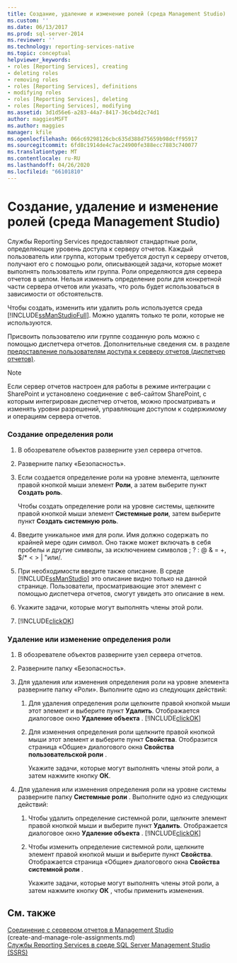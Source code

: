 ```yaml
---
title: Создание, удаление и изменение ролей (среда Management Studio) | Документы Майкрософт
ms.custom: ''
ms.date: 06/13/2017
ms.prod: sql-server-2014
ms.reviewer: ''
ms.technology: reporting-services-native
ms.topic: conceptual
helpviewer_keywords:
- roles [Reporting Services], creating
- deleting roles
- removing roles
- roles [Reporting Services], definitions
- modifying roles
- roles [Reporting Services], deleting
- roles [Reporting Services], modifying
ms.assetid: 3d1d56e6-a283-44a7-8417-36cb4d2c74d1
author: maggiesMSFT
ms.author: maggies
manager: kfile
ms.openlocfilehash: 066c69298126cbc635d388d75659b98dcff95917
ms.sourcegitcommit: 6fd8c1914de4c7ac24900fe388ecc7883c740077
ms.translationtype: MT
ms.contentlocale: ru-RU
ms.lasthandoff: 04/26/2020
ms.locfileid: "66101810"
---
```

# <a name="create-delete-or-modify-a-role-management-studio"></a>Создание, удаление и изменение ролей (среда Management Studio)
  Службы Reporting Services предоставляют стандартные роли, определяющие уровень доступа к серверу отчетов. Каждый пользователь или группа, которым требуется доступ к серверу отчетов, получают его с помощью роли, описывающей задачи, которые может выполнять пользователь или группа. Роли определяются для сервера отчетов в целом. Нельзя изменить определение роли для конкретной части сервера отчетов или указать, что роль будет использоваться в зависимости от обстоятельств.  
  
 Чтобы создать, изменить или удалить роль используется среда [!INCLUDE[ssManStudioFull](../../includes/ssmanstudiofull-md.md)]. Можно удалять только те роли, которые не используются.  
  
 Присвоить пользователю или группе созданную роль можно с помощью диспетчера отчетов. Дополнительные сведения см. в разделе [предоставление пользователям доступа к серверу отчетов &#40;диспетчер отчетов&#41;](grant-user-access-to-a-report-server.md).  
  
> [!NOTE]  
>  Если сервер отчетов настроен для работы в режиме интеграции с SharePoint и установлено соединение с веб-сайтом SharePoint, с которым интегрирован диспетчер отчетов, можно просматривать и изменять уровни разрешений, управляющие доступом к содержимому и операциям сервера отчетов.  
  
### <a name="to-create-a-role-definition"></a>Создание определения роли  
  
1.  В обозревателе объектов разверните узел сервера отчетов.  
  
2.  Разверните папку «Безопасность».  
  
3.  Если создается определение роли на уровне элемента, щелкните правой кнопкой мыши элемент **Роли**, а затем выберите пункт **Создать роль**.  
  
     Чтобы создать определение роли на уровне системы, щелкните правой кнопкой мыши элемент **Системные роли**, затем выберите пункт **Создать системную роль**.  
  
4.  Введите уникальное имя для роли. Имя должно содержать по крайней мере один символ. Оно также может включать в себя пробелы и другие символы, за исключением символов ; ? : \@ & = +, $/* \< > | "или/.  
  
5.  При необходимости введите также описание. В среде [!INCLUDE[ssManStudio](../../includes/ssmanstudio-md.md)] это описание видно только на данной странице. Пользователи, просматривающие этот элемент с помощью диспетчера отчетов, смогут увидеть это описание в нем.  
  
6.  Укажите задачи, которые могут выполнять члены этой роли.  
  
7.  [!INCLUDE[clickOK](../../includes/clickok-md.md)]  
  
### <a name="to-delete-or-modify-a-role-definition"></a>Удаление или изменение определения роли  
  
1.  В обозревателе объектов разверните узел сервера отчетов.  
  
2.  Разверните папку «Безопасность».  
  
3.  Для удаления или изменения определения роли на уровне элемента разверните папку «Роли». Выполните одно из следующих действий:  
  
    1.  Для удаления определения роли щелкните правой кнопкой мыши этот элемент и выберите пункт **Удалить**. Отображается диалоговое окно **Удаление объекта** . [!INCLUDE[clickOK](../../includes/clickok-md.md)]  
  
    2.  Для изменения определения роли щелкните правой кнопкой мыши этот элемент и выберите пункт **Свойства**. Отобразится страница «Общие» диалогового окна **Свойства пользовательской роли** .  
  
         Укажите задачи, которые могут выполнять члены этой роли, а затем нажмите кнопку **ОК**.  
  
4.  Для удаления или изменения определения роли на уровне системы разверните папку **Системные роли** . Выполните одно из следующих действий:  
  
    1.  Чтобы удалить определение системной роли, щелкните элемент правой кнопкой мыши и выберите пункт **Удалить**. Отображается диалоговое окно **Удаление объекта** . [!INCLUDE[clickOK](../../includes/clickok-md.md)]  
  
    2.  Чтобы изменить определение системной роли, щелкните элемент правой кнопкой мыши и выберите пункт **Свойства**. Отображается страница «Общие» диалогового окна **Свойства системной роли** .  
  
         Укажите задачи, которые могут выполнять члены этой роли, а затем нажмите кнопку **ОК** , чтобы применить изменения.  
  
## <a name="see-also"></a>См. также  
 [Соединение с сервером отчетов в Management Studio](../tools/connect-to-a-report-server-in-management-studio.md)   
 (create-and-manage-role-assignments.md)   
 [Службы Reporting Services в среде SQL Server Management Studio (SSRS)](../tools/reporting-services-in-sql-server-management-studio-ssrs.md)  
  
  
